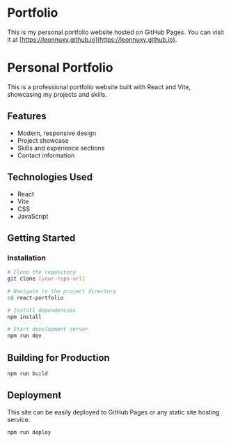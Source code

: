 # Portfolio

This is my personal portfolio website hosted on GitHub Pages. You can visit it at [https://leonnuxy.github.io](https://leonnuxy.github.io).

# Personal Portfolio

This is a professional portfolio website built with React and Vite, showcasing my projects and skills.

## Features

- Modern, responsive design
- Project showcase
- Skills and experience sections
- Contact information

## Technologies Used

- React
- Vite
- CSS
- JavaScript

## Getting Started

### Installation

```bash
# Clone the repository
git clone [your-repo-url]

# Navigate to the project directory
cd react-portfolio

# Install dependencies
npm install

# Start development server
npm run dev
```

## Building for Production

```bash
npm run build
```

## Deployment

This site can be easily deployed to GitHub Pages or any static site hosting service.

```bash
npm run deploy
```

